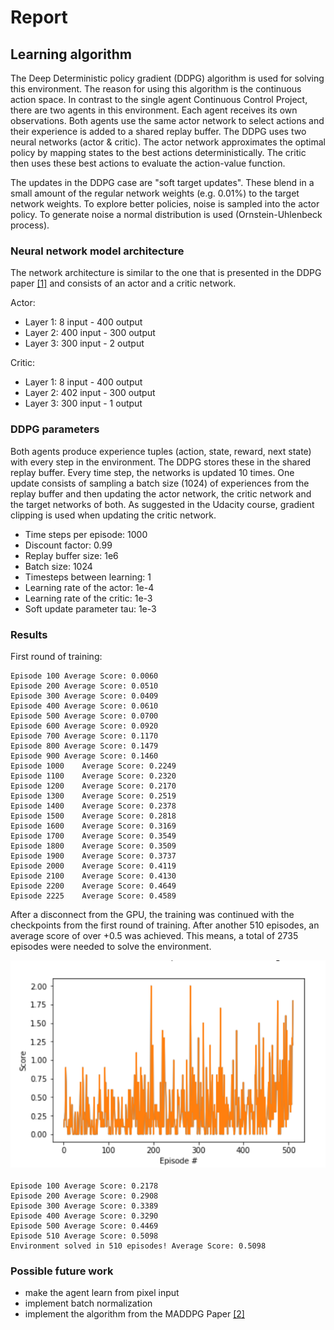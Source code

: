 # Report

## Learning algorithm

The Deep Deterministic policy gradient (DDPG) algorithm is used for solving this environment.
The reason for using this algorithm is the continuous action space. In contrast to the single agent Continuous Control Project, there are two agents in this environment. Each agent receives its own observations.
Both agents use the same actor network to select actions and their experience is added to a shared replay buffer.
The DDPG uses two neural networks (actor & critic). The actor network approximates the optimal policy 
by mapping states to the best actions deterministically. 
The critic then uses these best actions to evaluate the action-value function.

The updates in the DDPG case are "soft target updates". These blend in a small amount of the regular network weights (e.g. 0.01%) to the target network weights. 
To explore better policies, noise is sampled into the actor policy.
To generate noise a normal distribution is used (Ornstein-Uhlenbeck process). 

### Neural network model architecture
The network architecture is similar to the one that is presented in the DDPG paper [[1]](https://arxiv.org/abs/1509.02971) and consists of an actor and a critic network. 

Actor:
* Layer 1: 8 input - 400 output
* Layer 2: 400 input - 300 output
* Layer 3: 300 input - 2 output

Critic:
* Layer 1: 8 input - 400 output
* Layer 2: 402 input - 300 output
* Layer 3: 300 input - 1 output 

### DDPG parameters

Both agents produce experience tuples (action, state, reward, next state) with every step in the environment. 
The DDPG stores these in the shared replay buffer. 
Every time step, the networks is updated 10 times. 
One update consists of sampling a batch size (1024) of experiences from the replay buffer
and then updating the actor network, the critic network and the target networks of both.
As suggested in the Udacity course, gradient clipping is used when updating the critic network. 

* Time steps per episode: 1000
* Discount factor: 0.99
* Replay buffer size: 1e6
* Batch size: 1024
* Timesteps between learning: 1
* Learning rate of the actor:  1e-4
* Learning rate of the critic:  1e-3
* Soft update parameter tau: 1e-3

### Results

First round of training:

```
Episode 100	Average Score: 0.0060
Episode 200	Average Score: 0.0510
Episode 300	Average Score: 0.0409
Episode 400	Average Score: 0.0610
Episode 500	Average Score: 0.0700
Episode 600	Average Score: 0.0920
Episode 700	Average Score: 0.1170
Episode 800	Average Score: 0.1479
Episode 900	Average Score: 0.1460
Episode 1000	Average Score: 0.2249
Episode 1100	Average Score: 0.2320
Episode 1200	Average Score: 0.2170
Episode 1300	Average Score: 0.2519
Episode 1400	Average Score: 0.2378
Episode 1500	Average Score: 0.2818
Episode 1600	Average Score: 0.3169
Episode 1700	Average Score: 0.3549
Episode 1800	Average Score: 0.3509
Episode 1900	Average Score: 0.3737
Episode 2000	Average Score: 0.4119
Episode 2100	Average Score: 0.4130
Episode 2200	Average Score: 0.4649
Episode 2225	Average Score: 0.4589
```

After a disconnect from the GPU, the training was continued with the checkpoints from the first round of training. 
After another 510 episodes, an average score of over +0.5 was achieved. This means, a total of 2735 episodes were needed to solve the environment.

![Results](Results2.png)

```
Episode 100	Average Score: 0.2178
Episode 200	Average Score: 0.2908
Episode 300	Average Score: 0.3389
Episode 400	Average Score: 0.3290
Episode 500	Average Score: 0.4469
Episode 510	Average Score: 0.5098
Environment solved in 510 episodes!	Average Score: 0.5098
```


### Possible future work

* make the agent learn from pixel input
* implement batch normalization
* implement the algorithm from the MADDPG Paper [[2]](https://papers.nips.cc/paper/7217-multi-agent-actor-critic-for-mixed-cooperative-competitive-environments.pdf
)

